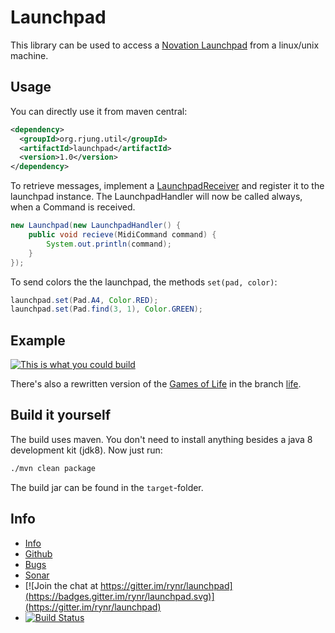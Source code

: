 Launchpad
=========

This library can be used to access a [Novation Launchpad](http://uk.novationmusic.com/midi-controllers-digital-dj/launchpad)
from a linux/unix machine.

Usage
-----

You can directly use it from maven central:
```xml
<dependency>
  <groupId>org.rjung.util</groupId>
  <artifactId>launchpad</artifactId>
  <version>1.0</version>
</dependency>
```

To retrieve messages, implement a
[LaunchpadReceiver](https://github.com/rynr/launchpad/blob/master/src/main/java/org/rjung/util/launchpad/LaunchpadReceiver.java)
and register it to the launchpad instance. The LaunchpadHandler will now be
called always, when a Command is received.

```java
new Launchpad(new LaunchpadHandler() {
    public void recieve(MidiCommand command) {
        System.out.println(command);
    }
});
```

To send colors the the launchpad, the methods `set(pad, color)`:

```java
launchpad.set(Pad.A4, Color.RED);
launchpad.set(Pad.find(3, 1), Color.GREEN);
```

Example
-------

[![This is what you could build](https://img.youtube.com/vi/9cYpqWWpjjY/0.jpg)](https://www.youtube.com/watch?v=9cYpqWWpjjY)

There's also a rewritten version of the [Games of Life](https://en.wikipedia.org/wiki/Conway%27s_Game_of_Life) in the branch [life](https://github.com/rynr/launchpad/tree/life).

Build it yourself
-----------------

The build uses maven. You don't need to install anything besides a java 8 development kit (jdk8). Now just run:

```sh
./mvn clean package
```

The build jar can be found in the `target`-folder.

Info
----

 - [Info](https://rynr.github.io/launchpad/)
 - [Github](https://github.com/rynr/launchpad)
 - [Bugs](https://github.com/rynr/launchpad/issues)
 - [Sonar](https://sonarqube.com/dashboard/index?id=org.rjung.util%3Alaunchpad)
 - [![Join the chat at https://gitter.im/rynr/launchpad](https://badges.gitter.im/rynr/launchpad.svg)](https://gitter.im/rynr/launchpad)
 - [![Build Status](https://travis-ci.org/rynr/launchpad.svg?branch=master)](https://travis-ci.org/rynr/launchpad)


